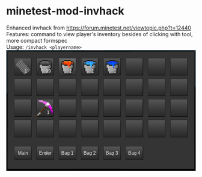 # minetest-mod-invhack
Enhanced invhack from https://forum.minetest.net/viewtopic.php?t=12440  
Features: command to view player's inventory besides of clicking with tool, more compact formspec  
Usage: `/invhack <playername>`  
![Alt text](/screenshot.png?raw=true)
